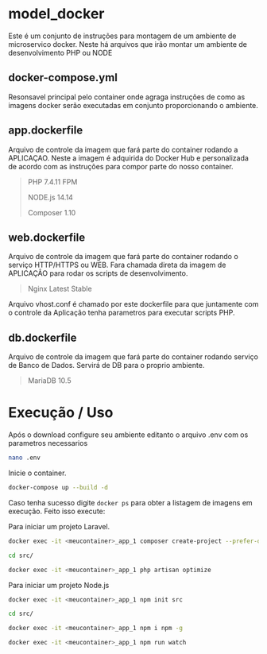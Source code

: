 # model_docker

Este é um conjunto de instruções para montagem de um ambiente de microservico docker. Neste há arquivos que irão montar um ambiente de desenvolvimento PHP ou NODE

## docker-compose.yml

Resonsavel principal pelo container onde agraga instruções de como as imagens docker serão executadas em conjunto proporcionando o ambiente.

## app.dockerfile

Arquivo de controle da imagem que fará parte do container rodando a APLICAÇAO. Neste a imagem é adquirida do Docker Hub e personalizada de acordo com as instruções para compor parte do nosso container.

> PHP 7.4.11 FPM
> 
> NODE.js 14.14
> 
> Composer 1.10

## web.dockerfile

Arquivo de controle da imagem que fará parte do container rodando o serviço HTTP/HTTPS ou WEB. Fara chamada direta da imagem de APLICAÇÂO para rodar os scripts de desenvolvimento.

> Nginx Latest Stable

Arquivo vhost.conf é chamado por este dockerfile para que juntamente com o controle da Aplicação tenha parametros para executar scripts PHP.

## db.dockerfile

Arquivo de controle da imagem que fará parte do container rodando serviço de Banco de Dados. Servirá de DB para o proprio ambiente.

> MariaDB 10.5

# Execução / Uso

Após o download configure seu ambiente editanto o arquivo .env com os parametros necessarios

```bash
nano .env
```

Inicie o container.

```bash
docker-compose up --build -d
```

Caso tenha sucesso digite `docker ps` para obter a listagem de imagens em execução. Feito isso execute:

Para iniciar um projeto Laravel.

```bash
docker exec -it <meucontainer>_app_1 composer create-project --prefer-dist laravel/laravel src
```

```bash
cd src/
```

```bash
docker exec -it <meucontainer>_app_1 php artisan optimize
```

Para iniciar um projeto Node.js

```bash
docker exec -it <meucontainer>_app_1 npm init src
```

```bash
cd src/
```

```bash
docker exec -it <meucontainer>_app_1 npm i npm -g
```

```bash
docker exec -it <meucontainer>_app_1 npm run watch
```
